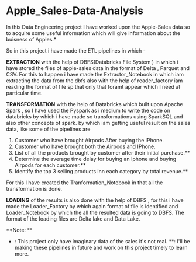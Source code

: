 # Apple_Sales-Data-Analysis

In this Data Engineering project I have worked upon the Apple-Sales data so to acquire some useful information which will give information about the buisness of Apples.*

So in this project i have made the ETL pipelines in which -

**EXTRACTION** with the help of DBFS(Databricks File System  ) in which i have stored the files of apple-sales data in the format of Delta , Parquet and CSV.
For this to happen i have made the Extractor_Notebook in which iam extracting the data from the dbfs also with the help of reader_factory iam reading the format of file sp that only that foramt appear which
I need at particular time.

**TRANSFORMATION** with the help of Databricks which built upon Apache Spark , so I have used the Pyspark as i medium to write the code on databricks by which i have made so transformations using SparkSQL and also other concepts of spark. 
by which iam getting useful result on the sales data, like some of the pipelines are

1) Customer who have brought Airpods After buying the IPhone.
2) Customer who have brought both the Airpods and IPhone.
3) List of all the products brought by customer after their initial purchase.**
4) Determine the average time delay for buying an Iphone and buying Airpods for each customer.**
5) Identify the top 3 selling products inn each category by total revenue.**

For this I have created the Tranformation_Notebook in that all the transformation is done.


**LOADING** of the results is also done with the help of DBFS , for this i have made the Loader_Factory by which again format of file is identified and Loader_Notebook by which the all the resulted data is going to DBFS. 
The format of the loading files are Delta lake and Data Lake. 


**Note: **
* : This project only have imaginary data of the sales it's not real.
**: I'll be making these pipelines in future and work on this project timely to learn more.


